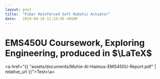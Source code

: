 ```yaml
---
layout: post
title:  "Fiber Reinforced Soft Robotic Actuator"
date:   2024-04-24 11:15:45 +0100
---
```


# EMS450U Coursework, Exploring Engineering, produced in $\LaTeX$


<a href="{{ "assets/documents/Muhie-Al-Haimus-EMS450U-Report.pdf" | relative_url }}">Test<\a>
